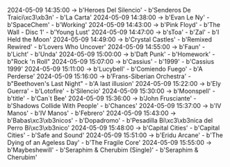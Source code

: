 2024-05-09 14:35:00 -> b'Heroes Del Silencio' - b'Senderos De Traici\xc3\xb3n' - b'La Carta'
2024-05-09 14:38:00 -> b'Evan Le Ny' - b'SpaceChem' - b'Working'
2024-05-09 14:43:00 -> b'Pink Floyd' - b'The Wall - Disc 1' - b'Young Lust'
2024-05-09 14:47:00 -> b'sToa' - b'Zal' - b'I Held the Moon'
2024-05-09 14:49:00 -> b'Crystal Castles' - b'Remixed Rewired' - b'Lovers Who Uncover'
2024-05-09 14:55:00 -> b'Faun' - b'Licht' - b'Unda'
2024-05-09 15:00:00 -> b'Daft Punk' - b'Homework' - b"Rock 'n Roll"
2024-05-09 15:07:00 -> b'Cassius' - b'1999' - b'Cassius 1999'
2024-05-09 15:11:00 -> b'Lucybell' - b'Comiendo Fuego' - b'A Perderse'
2024-05-09 15:16:00 -> b'Frans-Siberian Orchestra' - b"Beethoven's Last Night" - b'A last illusion'
2024-05-09 15:22:00 -> b'Ely Guerra' - b'Lotofire' - b'Silencio'
2024-05-09 15:30:00 -> b'Moonspell' - b'title' - b'Can`t Bee'
2024-05-09 15:36:00 -> b'John Frusciante' - b'Shadows Collide With People' - b'Chances'
2024-05-09 15:37:00 -> b'IV Manos' - b'IV Manos' - b'Febrero'
2024-05-09 15:43:00 -> b'Babas\xc3\xb3nicos' - b'Dopadromo' - b'Pesadilla Bi\xc3\xb3nica del Perro Bi\xc3\xb3nico'
2024-05-09 15:48:00 -> b'Capital Cities' - b'Capital Cities' - b'Safe and Sound'
2024-05-09 15:51:00 -> b'Eridu Arcane' - b'The Dying of an Ageless Day' - b'The Fragile Core'
2024-05-09 15:55:00 -> b'Maybeshewill' - b'Seraphim & Cherubim (Single)' - b'Seraphim & Cherubim'
